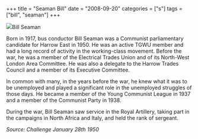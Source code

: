 +++
title = "Seaman Bill"
date = "2008-09-20"
categories = ["s"]
tags = ["bill", "seaman"]
+++

![](http://79.170.40.183/grahamstevenson.me.uk/images/stories/seaman%20bill.jpg)Bill Seaman

Born in 1917, bus conductor Bill Seaman was a Communist parliamentary candidate for Harrow East in 1950. He was an active TGWU member and had a long record of activity in the working-class movement. Before the war, he was a member of the Electrical Trades Union and of its North-West London Area Committee. He was also a delegate to the Harrow Trades Council and a member of its Executive Committee.

In common with many, in the years before the war, he knew what it was to be unemployed and played a significant role in the unemployed struggles of those days. He became a member of the Young Communist League in 1937 and a member of the Communist Party in 1938.

During the war, Bill Seaman saw service in the Royal Artillery, taking part in the campaigns in North Africa and Italy, and held the rank of sergeant.

_Source: Challenge January 28th 1950_
